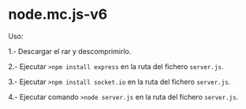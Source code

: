 # node.mc.js-v6

Uso:

1.- Descargar el rar y descomprimirlo.

2.- Ejecutar `>npm install express` en la ruta del fichero `server.js`.

3.- Ejecutar `>npm install socket.io` en la ruta del fichero `server.js`.

4.- Ejecutar comando `>node server.js` en la ruta del fichero `server.js`.
